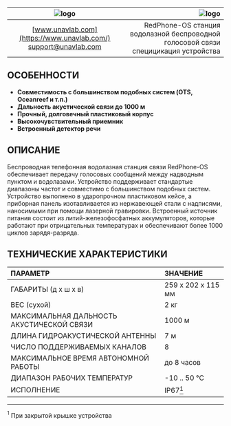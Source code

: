 | ![logo](https://ucnl.github.io/documentation/sm_logo.png) | ![logo](https://ucnl.github.io/documentation/redphone_os.png) |
| :---: | ---: |
| [www.unavlab.com](https://www.unavlab.com/) <br/> [support@unavlab.com](mailto:support@unavlab.com) | RedPhone-OS станция водолазной беспроводной голосовой связи <br/> специцикация устройства |


## ОСОБЕННОСТИ

* **Совместимость с большинством подобных систем (OTS, Oceanreef и т.п.)**
* **Дальность акустической связи до 1000 м**
* **Прочный, долговечный пластиковый корпус**
* **Высокочувствительный приемник**
* **Встроенный детектор речи**

## ОПИСАНИЕ

Беспроводная телефонная водолазная станция связи RedPhone-OS обеспечивает передачу голосовых сообщений между надводным пунктом и водолазами. 
Устройство поддерживает стандартые диапазоны частот и совместимо с большинством подобных систем. Устройство выполнено в ударопрочном 
пластиковом кейсе, а приборная панель изотавливается из нержавеющей стали с надписями, наносимыми при помощи лазерной гравировки. 
Встроенный источник питания состоит из литий-железофосфатных аккумуляторов, которые работают при отрицательных температурах
и обеспечивают более 1000 циклов зарядя-разряда.
  
<div style="page-break-after: always;"></div>

## ТЕХНИЧЕСКИЕ ХАРАКТЕРИСТИКИ

| ПАРАМЕТР                                  | ЗНАЧЕНИЕ |
| :--- | :--- |
| ГАБАРИТЫ (д х ш х в)                      | 259 x 202 x 115 мм |
| ВЕС (сухой)                               | 2 кг |
| МАКСИМАЛЬНАЯ ДАЛЬНОСТЬ АКУСТИЧЕСКОЙ СВЯЗИ | 1000 м |
| ДЛИНА ГИДРОАКУСТИЧЕСКОЙ АНТЕННЫ           | 7 м |
| ЧИСЛО ПОДДЕРЖИВАЕМЫХ КАНАЛОВ              | 8 |
| МАКСИМАЛЬНОЕ ВРЕМЯ АВТОНОМНОЙ РАБОТЫ      | до 8 часов |
| ДИАПАЗОН РАБОЧИХ ТЕМПЕРАТУР               | -10 .. 50 °С |
| ИСПОЛНЕНИЕ                                | IP67[<sup>1</sup>](#footnote1) |

________________
<a name="footnote1"><sup>1</sup></a> При закрытой крышке устройства
